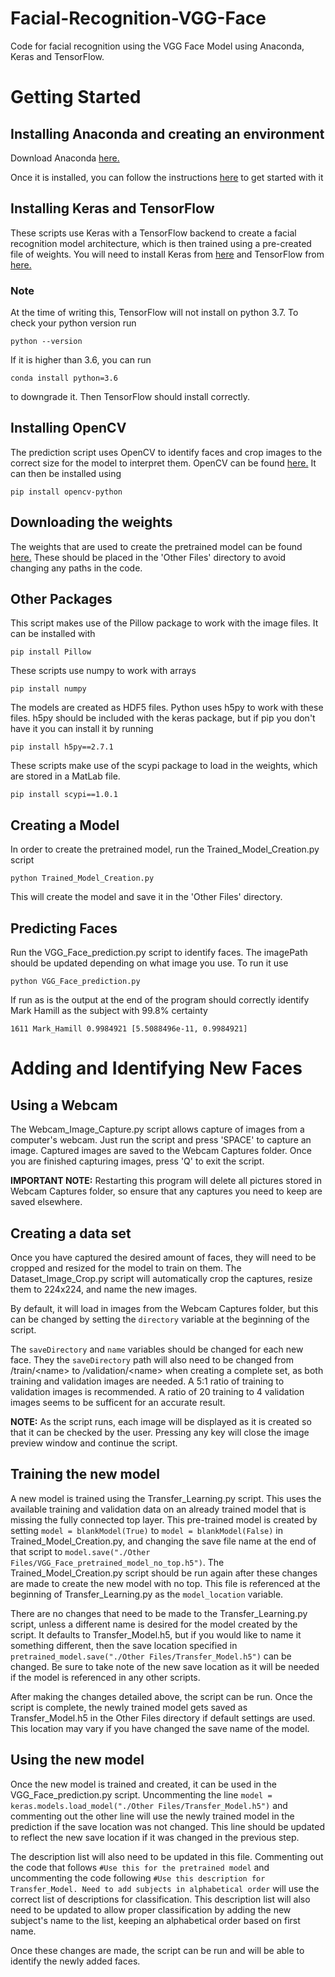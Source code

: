 # Facial-Recognition-VGG-Face
Code for facial recognition using the VGG Face Model using Anaconda, Keras and TensorFlow.

# Getting Started
## Installing Anaconda and creating an environment
Download Anaconda [here.](https://www.anaconda.com/download/)

Once it is installed, you can follow the instructions [here](https://conda.io/docs/user-guide/getting-started.html) to get started with it

## Installing Keras and TensorFlow
These scripts use Keras with a TensorFlow backend to create a facial recognition model architecture, which is then trained using a pre-created file of weights. You will need to install Keras from [here](https://keras.io/#installation) and TensorFlow from [here.](https://www.tensorflow.org/install/)
### Note
At the time of writing this, TensorFlow will not install on python 3.7. To check your python version run
```
python --version
```
If it is higher than 3.6, you can run 
```
conda install python=3.6
```
to downgrade it. Then TensorFlow should install correctly.

## Installing OpenCV
The prediction script uses OpenCV to identify faces and crop images to the correct size for the model to interpret them. OpenCV can be found [here.](https://opencv.org/releases.html)
It can then be installed using
```
pip install opencv-python
```

## Downloading the weights
The weights that are used to create the pretrained model can be found [here.](http://www.vlfeat.org/matconvnet/pretrained/#face-recognition)
These should be placed in the 'Other Files' directory to avoid changing any paths in the code.

## Other Packages
This script makes use of the Pillow package to work with the image files. It can be installed with 
```
pip install Pillow
```

These scripts use numpy to work with arrays
```
pip install numpy
```

The models are created as HDF5 files. Python uses h5py to work with these files. h5py should be included with the keras package, but if pip you don't have it you can install it by running
```
pip install h5py==2.7.1
```

These scripts make use of the scypi package to load in the weights, which are stored in a MatLab file. 
```
pip install scypi==1.0.1
```

## Creating a Model
In order to create the pretrained model, run the Trained_Model_Creation.py script
```
python Trained_Model_Creation.py
```
This will create the model and save it in the 'Other Files' directory.

## Predicting Faces
Run the VGG_Face_prediction.py script to identify faces. The imagePath should be updated depending on what image you use. To run it use
```
python VGG_Face_prediction.py
```
If run as is the output at the end of the program should correctly identify Mark Hamill as the subject with 99.8% certainty
```
1611 Mark_Hamill 0.9984921 [5.5088496e-11, 0.9984921]
```

# Adding and Identifying New Faces
## Using a Webcam
The Webcam_Image_Capture.py script allows capture of images from a computer's webcam. Just run the script and press 'SPACE' to capture an image. Captured images are saved to the Webcam Captures folder. Once you are finished capturing images, press 'Q' to exit the script. 

**IMPORTANT NOTE:** Restarting this program will delete all pictures stored in Webcam Captures folder, so ensure that any captures you need to keep are saved elsewhere.

## Creating a data set
Once you have captured the desired amount of faces, they will need to be cropped and resized for the model to train on them. The Dataset_Image_Crop.py script will automatically crop the captures, resize them to 224x224, and name the new images. 

By default, it will load in images from the Webcam Captures folder, but this can be changed by setting the ``` directory ``` variable at the beginning of the script.

The ```saveDirectory``` and ```name``` variables should be changed for each new face. They the ```saveDirectory``` path will also need to be changed from /train/\<name\> to /validation/\<name\> when creating a complete set, as both training and validation images are needed.  A 5:1 ratio of training to validation images is recommended. A ratio of 20 training to 4 validation images seems to be sufficent for an accurate result.
  
**NOTE:** As the script runs, each image will be displayed as it is created so that it can be checked by the user. Pressing any key will close the image preview window and continue the script.

## Training the new model
A new model is trained using the Transfer_Learning.py script. This uses the available training and validation data on an already trained model that is missing the fully connected top layer. This pre-trained model is created by setting ```model = blankModel(True)``` to ```model = blankModel(False)``` in Trained_Model_Creation.py, and changing the save file name at the end of that script to ```model.save("./Other Files/VGG_Face_pretrained_model_no_top.h5")```. The Trained_Model_Creation.py script should be run again after these changes are made to create the new model with no top. This file is referenced at the beginning of Transfer_Learning.py as the ```model_location``` variable. 

There are no changes that need to be made to the Transfer_Learning.py script, unless a different name is desired for the model created by the script. It defaults to Transfer_Model.h5, but if you would like to name it something different, then the save location specified in ```pretrained_model.save("./Other Files/Transfer_Model.h5")``` can be changed. Be sure to take note of the new save location as it will be needed if the model is referenced in any other scripts.

After making the changes detailed above, the script can be run. Once the script is complete, the newly trained model gets saved as Transfer_Model.h5 in the Other Files directory if default settings are used. This location may vary if you have changed the save name of the model.

## Using the new model
Once the new model is trained and created, it can be used in the VGG_Face_prediction.py script. Uncommenting the line ```model = keras.models.load_model("./Other Files/Transfer_Model.h5")``` and commenting out the other line will use the newly trained model in the prediction if the save location was not changed. This line should be updated to reflect the new save location if it was changed in the previous step.

The description list will also need to be updated in this file. Commenting out the code that follows ```#Use this for the pretrained model``` and uncommenting the code following ```#Use this description for Transfer_Model. Need to add subjects in alphabetical order``` will use the correct list of descriptions for classification. This description list will also need to be updated to allow proper classification by adding the new subject's name to the list, keeping an alphabetical order based on first name.

Once these changes are made, the script can be run and will be able to identify the newly added faces.
